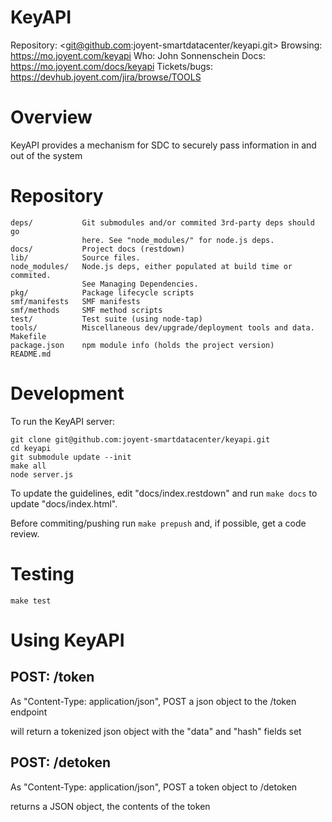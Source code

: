 # KeyAPI

Repository: <git@github.com:joyent-smartdatacenter/keyapi.git>
Browsing: <https://mo.joyent.com/keyapi>
Who: John Sonnenschein
Docs: <https://mo.joyent.com/docs/keyapi>
Tickets/bugs: <https://devhub.joyent.com/jira/browse/TOOLS>


# Overview

KeyAPI provides a mechanism for SDC to securely pass information in and out
of the system 

# Repository

    deps/           Git submodules and/or commited 3rd-party deps should go
                    here. See "node_modules/" for node.js deps.
    docs/           Project docs (restdown)
    lib/            Source files.
    node_modules/   Node.js deps, either populated at build time or commited.
                    See Managing Dependencies.
    pkg/            Package lifecycle scripts
    smf/manifests   SMF manifests
    smf/methods     SMF method scripts
    test/           Test suite (using node-tap)
    tools/          Miscellaneous dev/upgrade/deployment tools and data.
    Makefile
    package.json    npm module info (holds the project version)
    README.md


# Development

To run the KeyAPI server:

    git clone git@github.com:joyent-smartdatacenter/keyapi.git
    cd keyapi
    git submodule update --init
    make all
    node server.js

To update the guidelines, edit "docs/index.restdown" and run `make docs`
to update "docs/index.html".

Before commiting/pushing run `make prepush` and, if possible, get a code
review.



# Testing

    make test

# Using KeyAPI

## POST: /token

As "Content-Type: application/json", POST a json object to the /token endpoint

will return a tokenized json object with the "data" and "hash" fields set

## POST: /detoken

As "Content-Type: application/json", POST a token object to /detoken

returns a JSON object, the contents of the token
